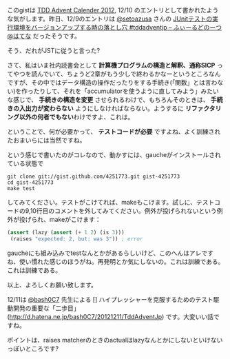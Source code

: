 このgistは [TDD Advent Calender 2012](http://atnd.org/events/33846), 12/10 のエントリとして書かれたような気がします。昨日、12/9のエントリは [@setoazusa](https://twitter.com/setoazusa) さんの [JUnitテストの実行環境をバージョンアップする時の落とし穴 #tddadventjp – ふぃーるどのーつ@はてな](http://d.hatena.ne.jp/setoazusa/20121209/1355056720) だったそうです。

そう、だれがJSTに従うと言った?

さて、私はいま社内読書会として **計算機プログラムの構造と解釈、通称SICP** ってやつを読んでいて、ちょうど2章がもう少しで終わるかなーというところなんですが、その中ではデータ構造の操作だったりをする手続き(「関数」とは言わない)を作ったりして、それを「accumulatorを使うように直してみよう」みたいな感じで、 **手続きの構造を変更** させられるわけで、もちろんそのときは、 **手続きの入出力が変わらない** ようにしなければならない。ようするに **リファクタリング以外の何者でもない**わけですよ、これは。

ということで、何が必要かって、 **テストコードが必要** ですよね、よく訓練されたおまいらには当然ですね。

という感じで書いたのがコレなので、動かすには、gaucheがインストールされている状態で

```
git clone git://gist.github.com/4251773.git gist-4251773
cd gist-4251773
make test
```

してみてください。テストがこけてれば、makeもこけます。試しに、テストコードの9,10行目のコメントを外してみてください。例外が投げられないという例外が投げられ、makeがこけます：

```scheme
(assert (lazy (assert (+ 1 2) (is 3)))
 (raises "expected: 2, but: was 3")) ; error
```

gaucheにも組み込みでtestなんとかがあるらしいけど、このへんはアレですね、使い慣れた感じのほうがね。再発明とか気にしないの。これは訓練である。これは訓練である。

以上、よろしくお願い致します。

12/11は [@bash0C7](http://twitter.com/bash0C7) 先生による [] ハイプレッシャーを克服するためのテスト駆動開発の重要な「二歩目」(http://d.hatena.ne.jp/bash0C7/20121211/TddAdventJp) です。大変いい話ですね。

ポイントは、raises matcherのときのactualはlazyなんとかにしないといけないっぽいところです?